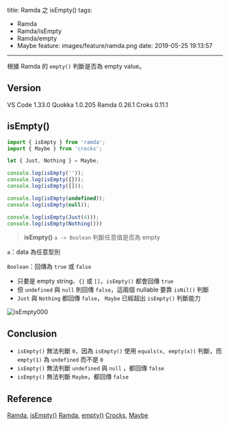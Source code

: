 title: Ramda 之 isEmpty()
tags:
  - Ramda
  - Ramda/isEmpty
  - Ramda/empty
  - Maybe
feature: images/feature/ramda.png
date: 2019-05-25 19:13:57
---
根據 Ramda 的 `empty()` 判斷是否為 empty value。

<!-- more -->

## Version

VS Code 1.33.0
Quokka 1.0.205
Ramda 0.26.1
Croks 0.11.1

## isEmpty()

```javascript
import { isEmpty } from 'ramda';
import { Maybe } from 'crocks';

let { Just, Nothing } = Maybe;

console.log(isEmpty(''));
console.log(isEmpty({}));
console.log(isEmpty([]));

console.log(isEmpty(undefined));
console.log(isEmpty(null));

console.log(isEmpty(Just(4)));
console.log(isEmpty(Nothing()))
```

> **isEmpty()**
> `a -> Boolean`
> 判斷任意值是否為 empty

`a`：data 為任意型別

`Boolean`：回傳為 `true` 或 `false`

* 只要是 empty string、`{}` 或 `[]`，`isEmpty()` 都會回傳 `true`
* 但 `undefined` 與 `null` 則回傳 `false`，這兩個 nullable 要靠 `isNil()` 判斷
* `Just` 與 `Nothing` 都回傳 `false`， `Maybe` 已經超出 `isEmpty()` 判斷能力

![isEmpty000](/images/ramda/isempty/isEmpty000.png)

## Conclusion

* `isEmpty()` 無法判斷 `0`，因為 `isEmpty()` 使用 `equals(x, empty(x))` 判斷，而 `empty(1)` 為 `undefined` 而不是 `0`
* `isEmpty()` 無法判斷 `undefined` 與 `null` ，都回傳 `false`
* `isEmpty()` 無法判斷 `Maybe`，都回傳 `false`

## Reference

[Ramda](https://ramdajs.com), [isEmpty()](https://ramdajs.com/docs/#isEmpty)
[Ramda](https://ramdajs.com), [empty()](https://ramdajs.com/docs/#empty)
[Crocks](https://evilsoft.github.io/crocks/), [Maybe](https://evilsoft.github.io/crocks/docs/crocks/Maybe.html)

